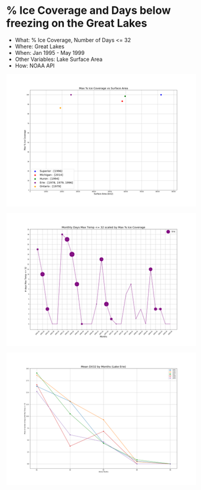# % Ice Coverage and Days below freezing on the Great Lakes

* What: % Ice Coverage, Number of Days <= 32
* Where: Great Lakes
* When: Jan 1995 - May 1999
* Other Variables: Lake Surface Area
* How: NOAA API


![](images/SAvsMIC.png)

![](images/ErieDX32vsMIC.png)

![](images/MeanDX32Months.png)